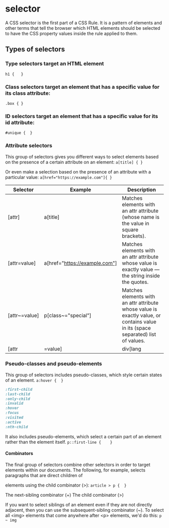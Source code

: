 # selector 
A CSS selector is the first part of a CSS Rule. It is a pattern of elements and other terms that tell the browser which HTML elements should be selected to have the CSS property values inside the rule applied to them.

## Types of selectors

### Type selectors target an HTML element
`h1 {   }`

### Class selectors target an element that has a specific value for its class attribute:
`.box { }`

### ID selectors target an element that has a specific value for its id attribute:
`#unique {  }`

### Attribute selectors
This group of selectors gives you different ways to select elements based on the presence of a certain attribute on an element:
`a[title] { }`

Or even make a selection based on the presence of an attribute with a particular value:
`a[href="https://example.com"]{ }`

| Selector | Example | Description|
|----------|---------|------------|
|[attr]	|a[title]	|Matches elements with an attr attribute (whose name is the value in square brackets).
|[attr=value]	|a[href="https://example.com"]	|Matches elements with an attr attribute whose value is exactly value — the string inside the quotes.
|[attr~=value]	|p[class~="special"]	|Matches elements with an attr attribute whose value is exactly value, or contains value in its (space separated) list of values.
|[attr|=value]	|div[lang|="zh"]	|Matches elements with an attr attribute whose value is exactly value or begins with value immediately followed by a hyphen.


### Pseudo-classes and pseudo-elements
This group of selectors includes pseudo-classes, which style certain states of an element. 
`a:hover {  }`
```css
:first-child
:last-child
:only-child
:invalid
:hover
:focus
:visited
:active
:nth-child
```

It also includes pseudo-elements, which select a certain part of an element rather than the element itself.
`p::first-line {    }`

#### Combinators
The final group of selectors combine other selectors in order to target elements within our documents. The following, for example, selects paragraphs that are direct children of <article> elements using the child combinator (>):
`article > p {  }`

The next-sibling combinator (+)
The child combinator (>)

If you want to select siblings of an element even if they are not directly adjacent, then you can use the subsequent-sibling combinator (~). To select all \<img> elements that come anywhere after \<p> elements, we'd do this:
`p ~ img`